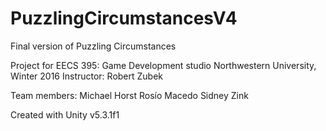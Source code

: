 # PuzzlingCircumstancesV4
Final version of Puzzling Circumstances

Project for EECS 395: Game Development studio
Northwestern University, Winter 2016
Instructor: Robert Zubek

Team members:
Michael Horst
Rosío Macedo
Sidney Zink

Created with Unity v5.3.1f1
